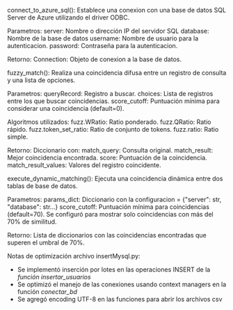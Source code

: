 connect_to_azure_sql(): Establece una conexion con una base de datos SQL Server de Azure utilizando el driver ODBC.

Parametros:
    server: Nombre o dirección IP del servidor SQL
    database: Nombre de la base de datos
    username: Nombre de usuario para la autenticacion.
    password: Contraseña para la autenticacion.

Retorno:
    Connection: Objeto de conexion a la base de datos.


fuzzy_match(): Realiza una coincidencia difusa entre un registro de consulta y una lista de opciones.

Parametros: 
    queryRecord: Registro a buscar.
    choices: Lista de registros entre los que buscar coincidencias.
    score_cutoff: Puntuación mínima para considerar una coincidencia (default=0).

Algoritmos utilizados:
    fuzz.WRatio: Ratio ponderado.
    fuzz.QRatio: Ratio rápido.
    fuzz.token_set_ratio: Ratio de conjunto de tokens.
    fuzz.ratio: Ratio simple.

Retorno:
    Diccionario con:
        match_query: Consulta original.
        match_result: Mejor coincidencia encontrada.
        score: Puntuación de la coincidencia.
        match_result_values: Valores del registro coincidente.


execute_dynamic_matching(): Ejecuta una coincidencia dinámica entre dos tablas de base de datos.

Parametros:
    params_dict: Diccionario con la configuracion =
        {"server": str,
        "database": str...}
    score_cutoff: Puntuación mínima para coincidencias (default=70).
        Se configuró para mostrar solo coincidencias con más del 70% de similitud.

Retorno:
    Lista de diccionarios con las coincidencias encontradas que superen el umbral de 70%.

Notas de optimización archivo insertMysql.py:
- Se implementó inserción por lotes en las operaciones INSERT de la *función insertar_usuarios*
- Se optimizó el manejo de las conexiones usando context managers en la función *conectar_bd*
- Se agregó encoding UTF-8 en las funciones para abrir los archivos csv
